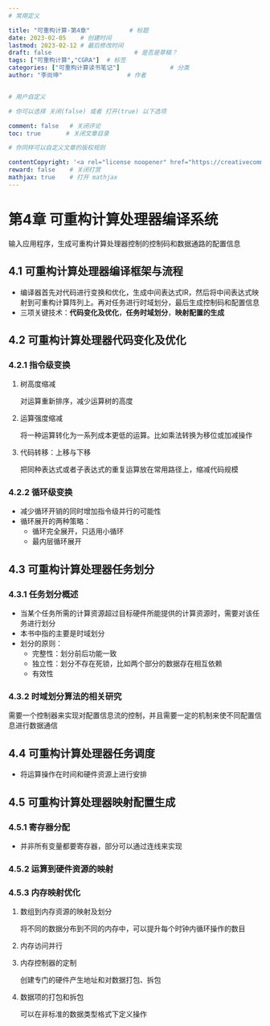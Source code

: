 ```yaml
---
# 常用定义

title: "可重构计算-第4章"           # 标题
date: 2023-02-05    # 创建时间
lastmod: 2023-02-12 # 最后修改时间
draft: false                       # 是否是草稿？
tags: ["可重构计算","CGRA"]  # 标签
categories: ["可重构计算读书笔记"]              # 分类
author: "李尚坤"                  # 作者


# 用户自定义

# 你可以选择 关闭(false) 或者 打开(true) 以下选项

comment: false   # 关闭评论
toc: true       # 关闭文章目录

# 你同样可以自定义文章的版权规则

contentCopyright: '<a rel="license noopener" href="https://creativecommons.org/licenses/by-nc-nd/4.0/" target="_blank">CC BY-NC-ND 4.0</a>'
reward: false	 # 关闭打赏
mathjax: true    # 打开 mathjax
---
```




# 第4章 可重构计算处理器编译系统

输入应用程序，生成可重构计算处理器控制的控制码和数据通路的配置信息

## 4.1 可重构计算处理器编译框架与流程

- 编译器首先对代码进行变换和优化，生成中间表达式IR，然后将中间表达式映射到可重构计算阵列上。再对任务进行时域划分，最后生成控制码和配置信息
- 三项关键技术：**代码变化及优化**，**任务时域划分**，**映射配置的生成**

## 4.2 可重构计算处理器代码变化及优化

### 4.2.1 指令级变换

1. 树高度缩减

   对运算重新排序，减少运算树的高度

2. 运算强度缩减

   将一种运算转化为一系列成本更低的运算。比如乘法转换为移位或加减操作

3. 代码转移：上移与下移

   把同种表达式或者子表达式的重复运算放在常用路径上，缩减代码规模

### 4.2.2 循环级变换

- 减少循环开销的同时增加指令级并行的可能性
- 循环展开的两种策略：
  - 循环完全展开，只适用小循环
  - 最内层循环展开

## 4.3 可重构计算处理器任务划分

### 4.3.1 任务划分概述

- 当某个任务所需的计算资源超过目标硬件所能提供的计算资源时，需要对该任务进行划分
- 本书中指的主要是时域划分
- 划分的原则：
  - 完整性：划分前后功能一致
  - 独立性：划分不存在死锁，比如两个部分的数据存在相互依赖
  - 有效性

### 4.3.2 时域划分算法的相关研究

需要一个控制器来实现对配置信息流的控制，并且需要一定的机制来使不同配置信息进行数据通信

## 4.4 可重构计算处理器任务调度

- 将运算操作在时间和硬件资源上进行安排

## 4.5 可重构计算处理器映射配置生成

### 4.5.1 寄存器分配

- 并非所有变量都要寄存器，部分可以通过连线来实现

### 4.5.2 运算到硬件资源的映射

### 4.5.3 内存映射优化

1. 数组到内存资源的映射及划分

   将不同的数据分布到不同的内存中，可以提升每个时钟内循环操作的数目

2. 内存访问并行

3. 内存控制器的定制

   创建专门的硬件产生地址和对数据打包、拆包

4. 数据项的打包和拆包

   可以在非标准的数据类型格式下定义操作